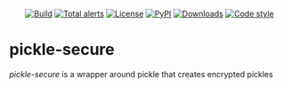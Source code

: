 <p align="center">
<a href="https://github.com/spapanik/pickle-secure/actions/workflows/build.yml"><img alt="Build" src="https://github.com/spapanik/pickle-secure/actions/workflows/build.yml/badge.svg"></a>
<a href="https://lgtm.com/projects/g/spapanik/pickle-secure/alerts/"><img alt="Total alerts" src="https://img.shields.io/lgtm/alerts/g/spapanik/pickle-secure.svg"/></a>
<a href="https://github.com/spapanik/pickle-secure/blob/master/LICENSE.txt"><img alt="License" src="https://img.shields.io/github/license/spapanik/pickle-secure"></a>
<a href="https://pypi.org/project/pickle-secure"><img alt="PyPI" src="https://img.shields.io/pypi/v/pickle-secure"></a>
<a href="https://pepy.tech/project/pickle-secure"><img alt="Downloads" src="https://pepy.tech/badge/pickle-secure"></a>
<a href="https://github.com/psf/black"><img alt="Code style" src="https://img.shields.io/badge/code%20style-black-000000.svg"></a>
</p>

# pickle-secure

_pickle-secure_ is a wrapper around pickle that creates encrypted pickles
